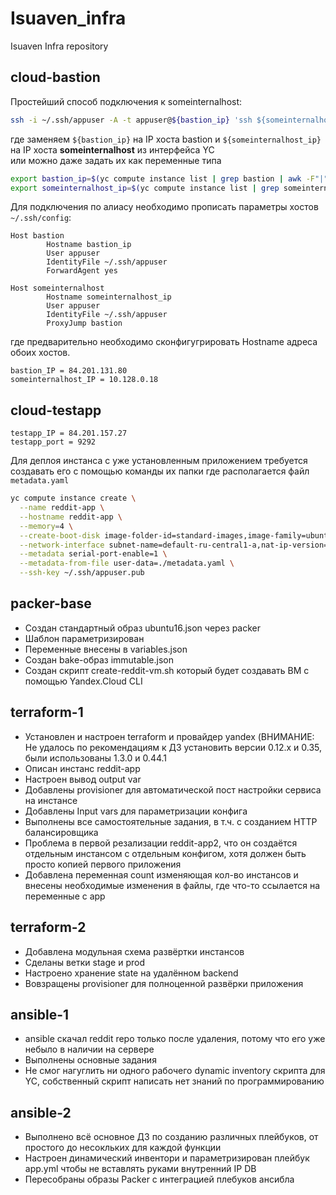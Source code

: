 # Isuaven_infra
Isuaven Infra repository

## cloud-bastion
Простейший способ подключения к someinternalhost:
```bash
ssh -i ~/.ssh/appuser -A -t appuser@${bastion_ip} 'ssh ${someinternalhost_ip}'
```
где заменяем `${bastion_ip}` на IP хоста bastion и `${someinternalhost_ip}` на IP хоста __someinternalhost__ из интерфейса YC \
или можно даже задать их как переменные типа
```bash
export bastion_ip=$(yc compute instance list | grep bastion | awk -F"|" '{print $6}' | tr -d ' ')
export someinternalhost_ip=$(yc compute instance list | grep someinternalhost | awk -F"|" '{print $7}' | tr -d ' ')
```
Для подключения по алиасу необходимо прописать параметры хостов `~/.ssh/config`:
```
Host bastion
        Hostname bastion_ip
        User appuser
        IdentityFile ~/.ssh/appuser
        ForwardAgent yes

Host someinternalhost
        Hostname someinternalhost_ip
        User appuser
        IdentityFile ~/.ssh/appuser
        ProxyJump bastion
```
где предварительно необходимо сконфигугрировать Hostname адреса обоих хостов.
```
bastion_IP = 84.201.131.80
someinternalhost_IP = 10.128.0.18
```
## cloud-testapp
```
testapp_IP = 84.201.157.27
testapp_port = 9292
```
Для деплоя инстанса с уже установленным приложением требуется создавать его с помощью команды их папки где располагается файл `metadata.yaml`
```bash
yc compute instance create \
  --name reddit-app \
  --hostname reddit-app \
  --memory=4 \
  --create-boot-disk image-folder-id=standard-images,image-family=ubuntu-1604-lts,size=10GB \
  --network-interface subnet-name=default-ru-central1-a,nat-ip-version=ipv4 \
  --metadata serial-port-enable=1 \
  --metadata-from-file user-data=./metadata.yaml \
  --ssh-key ~/.ssh/appuser.pub
```

## packer-base
- Создан стандартный образ ubuntu16.json через packer
- Шаблон параметризирован
- Переменные внесены в variables.json
- Создан bake-образ immutable.json
- Создан скрипт create-reddit-vm.sh который будет создавать ВМ с помощью Yandex.Cloud CLI

## terraform-1
- Установлен и настроен terraform и провайдер yandex (ВНИМАНИЕ: Не удалось по рекомендациям к ДЗ установить версии 0.12.х и 0.35, были использованы 1.3.0 и 0.44.1
- Описан инстанс reddit-app
- Настроен вывод output var
- Добавлены provisioner для автоматической пост настройки сервиса на инстансе
- Добавлены Input vars для параметризации конфига
- Выполнены все самостоятельные задания, в т.ч. с созданием HTTP балансировщика
- Проблема в первой резализации reddit-app2, что он создаётся отдельным инстансом с отдельным конфигом, хотя должен быть просто копией первого приложения
- Добавлена переменная count изменяющая кол-во инстансов и внесены необходимые изменения в файлы, где что-то ссылается на переменные с app

## terraform-2
- Добавлена модульная схема развёртки инстансов
- Сделаны ветки stage и prod
- Настроено хранение state на удалённом backend
- Вовзращены provisioner для полноценной развёрки приложения

## ansible-1
- ansible скачал reddit repo только после удаления, потому что его уже небыло в наличии на сервере
- Выполнены основные задания
- Не смог нагуглить ни одного рабочего dynamic inventory скрипта для YC, собственный скрипт написать нет знаний по программированию

## ansible-2
- Выполнено всё основное ДЗ по созданию различных плейбуков, от простого до несокльких для каждой функции
- Настроен динамический инвентори и параметризирован плейбук app.yml чтобы не вставлять руками внутренний IP DB
- Пересобраны образы Packer с интеграцией плебуков ансибла
